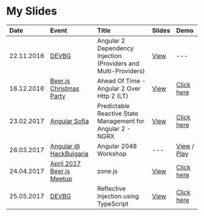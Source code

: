 # My Slides

| Date       | Event | Title | Slides | Demo |
|:-----------|:-----------|:------------|:------------|:------------|
| 22.11.2016 | [DEVBG](https://www.facebook.com/events/1789897094625466/) | Angular 2 Dependency Injection (Providers and Multi-Providers) | [View](http://slides.com/idakiev/angular2-dependency-injection/fullscreen) | ---
| 16.12.2016 | [Beer.js Christmas Party](https://www.facebook.com/events/1827284684177207/) | Ahead Of Time - Angular 2 Over Http 2 (LT) | [View](http://slides.com/idakiev/deck-2) | [Click here](https://github.com/IliaIdakiev/slides/tree/master/demos/http2_ang2_express)
| 23.02.2017 | [Angular Sofia](https://www.facebook.com/events/1748551701828972/) | Predictable Reactive State Management for Angular 2 - NGRX | [View](https://www.slideshare.net/IliaIdakiev/predictable-reactive-state-management-ngrx) | [Click here](https://github.com/IliaIdakiev/slides/tree/master/demos/ngrxSimpleTodo)
| 26.03.2017 | [Angular @ HackBulgaria](https://www.facebook.com/events/1050560771715557/) | Angular 2048 Workshop | --- | [View](https://github.com/IliaIdakiev/NG_2048_workshop) / [Play](https://iliaidakiev.github.io/NG_2048…)
| 24.04.2017 | [April 2017 Beer.js Meetup](https://www.facebook.com/events/715714965296856/) | zone.js | [View](https://www.slideshare.net/IliaIdakiev/zonejs) | [Click here](https://github.com/IliaIdakiev/slides/tree/master/demos/node-zones)
| 25.05.2017 | [DEVBG](https://www.facebook.com/events/216832172139638/) | Reflective Injection using TypeScript | [View](https://www.slideshare.net/IliaIdakiev/reflective-injection-using-typescript) | [Click here](https://github.com/IliaIdakiev/slides/tree/master/demos/reflective-dependency-injection)
